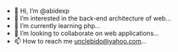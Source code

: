 - 👋 Hi, I’m @abidexp
- 👀 I’m interested in the back-end architecture of web...
- 🌱 I’m currently learning php...
- 💞️ I’m looking to collaborate on web applications...
- 📫 How to reach me unclebido@yahoo.com...

<!---
abidexp/abidexp is a ✨ special ✨ repository because its `README.md` (this file) appears on your GitHub profile.
You can click the Preview link to take a look at your changes.
--->

